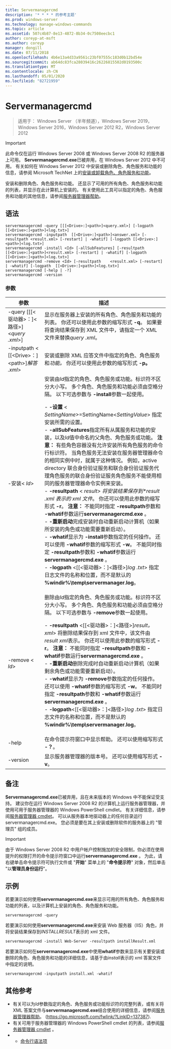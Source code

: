 ```yaml
---
title: Servermanagercmd
description: '* * * * 的参考主题'
ms.prod: windows-server
ms.technology: manage-windows-commands
ms.topic: article
ms.assetid: 507c4b87-8e13-4872-8b34-0c7508eecbc1
author: coreyp-at-msft
ms.author: coreyp
manager: dongill
ms.date: 07/11/2018
ms.openlocfilehash: 4b6e13a4d33a9561c23bf07555c183d0b12bd54e
ms.sourcegitcommit: ab64dc83fca28039416c26226815502d0193500c
ms.translationtype: MT
ms.contentlocale: zh-CN
ms.lasthandoff: 05/01/2020
ms.locfileid: "82721959"
---
```

# <a name="servermanagercmd"></a>Servermanagercmd

> 适用于： Windows Server （半年频道），Windows Server 2019，Windows Server 2016，Windows Server 2012 R2，Windows Server 2012

> [!IMPORTANT]
> 此命令仅在运行 Windows Server 2008 或 Windows Server 2008 R2 的服务器上可用。 **Servermanagercmd.exe**已被弃用，在 Windows Server 2012 中不可用。 有关如何在 Windows Server 2012 中安装或删除角色、角色服务和功能的信息，请参阅 Microsoft TechNet 上的[安装或卸载角色、角色服务和功能](https://go.microsoft.com/fwlink/?LinkID=239563)。

安装和删除角色、角色服务和功能。 还显示了可用的所有角色、角色服务和功能的列表，并显示在此计算机上安装的。 有关使用此工具可以指定的角色、角色服务和功能的其他信息，请参阅[服务器管理器帮助](https://go.microsoft.com/fwlink/?LinkID=137387)。 

## <a name="syntax"></a>语法
```
servermanagercmd -query [[[<Drive>:]<path>]<query.xml>] [-logpath   [[<Drive>:]<path>]<log.txt>]
servermanagercmd -inputpath  [[<Drive>:]<path>]<answer.xml> [-resultpath <result.xml> [-restart] | -whatif] [-logpath [[<Drive>:]<path>]<log.txt>]
servermanagercmd -install <Id> [-allSubFeatures] [-resultpath   [[<Drive>:]<path>]<result.xml> [-restart] | -whatif] [-logpath   [[<Drive>:]<path>]<log.txt>]
servermanagercmd -remove <Id> [-resultpath    <result.xml> [-restart] | -whatif] [-logpath  [[<Drive>:]<path>]<log.txt>]
servermanagercmd [-help | -?]
servermanagercmd -version
```

### <a name="parameters"></a>参数

|                   参数                    |                                                                                                                                                                                                                                                                                                                                                                                                                                                                                                                                                                                                                                                                                                                                                                                                                                                                                                                                                                描述                                                                                                                                                                                                                                                                                                                                                                                                                                                                                                                                                                                                                                                                                                                                                                                                                                                                                                                                                                 |
|------------------------------------------------|--------------------------------------------------------------------------------------------------------------------------------------------------------------------------------------------------------------------------------------------------------------------------------------------------------------------------------------------------------------------------------------------------------------------------------------------------------------------------------------------------------------------------------------------------------------------------------------------------------------------------------------------------------------------------------------------------------------------------------------------------------------------------------------------------------------------------------------------------------------------------------------------------------------------------------------------------------------------------------------------------------------------------------------------------------------------------------------------------------------------------------------------------------------------------------------------------------------------------------------------------------------------------------------------------------------------------------------------------------------------------------------------------------------------------------------------------------------------------------------------------------------------------------------------------------------------------------------------------------------------------------------------------------------------------------------------------------------------------------------------------------------------------------------------------------------------------------------------------------------------------------------------------------------------------------------------|
|  -query [[[\<驱动器>：]\<路径>]\<*query .xml*>]   |                                                                                                                                                                                                                                                                                                                                                                                                                                                                                                                                                                                                                                                                                                                                                                                                                                显示在服务器上安装的所有角色、角色服务和功能的列表。 你还可以使用此参数的缩写形式 **-q**。 如果要将查询结果保存到 XML 文件中，请指定一个 XML 文件来替换*query .xml*。                                                                                                                                                                                                                                                                                                                                                                                                                                                                                                                                                                                                                                                                                                                                                                                                                                |
| -inputpath < [[\<Drive>：]\<path>]*解答 .xml*> |                                                                                                                                                                                                                                                                                                                                                                                                                                                                                                                                                                                                                                                                                                                                                                                                                                                                             安装或删除 XML 应答文件中指定的角色、角色服务和*功能。* 你还可以使用此参数的缩写形式 **-p。**                                                                                                                                                                                                                                                                                                                                                                                                                                                                                                                                                                                                                                                                                                                                                                                                                                                                             |
|                -安装\< *Id*>                | 安装由*Id*指定的角色、角色服务或功能。标识符不区分大小写。 多个角色、角色服务和功能必须由空格分隔。 以下可选参数与 **-install**参数一起使用。<p>-   **-设置** \< *SettingName*>=SettingName\<*SettingValue*> 指定安装所需的设置。<br />-   **-allSubFeatures**指定所有从属服务和功能的安装，以及*Id*值中命名的父角色、角色服务或功能。 **注意：**    有些角色容器没有允许安装所有角色服务的命令行标识符。 当角色服务无法安装在服务器管理器命令的相同实例中时，就属于这种情况。 例如，active directory 联合身份验证服务和联合身份验证服务代理角色服务的联合身份验证服务角色服务不能使用相同的服务器管理器命令实例来安装。<br />-   **-resultpath** \< *result> 将安装结果保存到\*result .xml 表示的 xml 文件*。 你还可以使用此参数的缩写形式 **-r**。 **注意：**    不能同时指定 **-resultpath**参数和 **-whatif**参数运行**servermanagercmd.exe** 。<br />-   **-重新启动**完成安装时自动重新启动计算机（如果所安装的角色或功能需要重新启动）。<br />-   **-whatif**显示为 **-install**参数指定的任何操作。 还可以使用 **-whatif**参数的缩写形式 **-w**。 不能同时指定 **-resultpath**参数和 **-whatif**参数运行**servermanagercmd.exe** 。<br />-   **-logpath** \<[[\<驱动器>：]\<路径>]*log .txt*> 指定日志文件的名称和位置，而不是默认的 **%windir%\temp\servermanager.log**。 |
|                -remove \< *Id*>                 |                                                                                                                                                                                                                                                                                                                                                                     删除由*Id*指定的角色、角色服务或功能。标识符不区分大小写。 多个角色、角色服务和功能必须由空格分隔。 以下可选参数与 **-remove**参数一起使用。<p>-   **-resultpath** \<[[\<驱动器>：]\<路径>]*result。 xml*> 将删除结果保存到 xml 文件中，该文件由*result xml*表示。 你还可以使用此参数的缩写形式 **-r**。 **注意：**    不能同时指定 **-resultpath**参数和 **-whatif**参数运行**servermanagercmd.exe** 。<br />-   **-重新启动**删除完成时自动重新启动计算机（如果剩余角色或功能需要重新启动）。<br />-   **-whatif**显示为 **-remove**参数指定的任何操作。 还可以使用 **-whatif**参数的缩写形式 **-w**。 不能同时指定 **-resultpath**参数和 **-whatif**参数运行**servermanagercmd.exe** 。<br />-   **-logpath**\<[[\<驱动器>：]\<路径>]*log .txt*> 指定日志文件的名称和位置，而不是默认的 **%windir%\temp\servermanager.log**。                                                                                                                                                                                                                                                                                                                                                                      |
|                     -help                      |                                                                                                                                                                                                                                                                                                                                                                                                                                                                                                                                                                                                                                                                                                                                                                                                                                                                                                                            在命令提示符窗口中显示帮助。 还可以使用缩写形式 **-？**。                                                                                                                                                                                                                                                                                                                                                                                                                                                                                                                                                                                                                                                                                                                                                                                                                                                                                                                            |
|                    -version                    |                                                                                                                                                                                                                                                                                                                                                                                                                                                                                                                                                                                                                                                                                                                                                                                                                                                                                                                            显示服务器管理器的版本号。 还可以使用缩写形式 **-v**。                                                                                                                                                                                                                                                                                                                                                                                                                                                                                                                                                                                                                                                                                                                                                                                                                                                                                                                            |

## <a name="remarks"></a>备注
**Servermanagercmd.exe**已被弃用，且在未来版本的 Windows 中不能保证受支持。 建议你在运行 Windows Server 2008 R2 的计算机上运行服务器管理器，并使用可用于服务器管理器的 Windows PowerShell cmdlet。 有关详细信息，请参阅[服务器管理器 cmdlet](https://go.microsoft.com/fwlink/?LinkID=137653)。
可以从服务器本地驱动器上的任何目录运行 servermanagercmd.exe。 您必须是要在其上安装或删除软件的服务器上的 "管理员" 组的成员。

> [!IMPORTANT]
> 由于 Windows Server 2008 R2 中用户帐户控制施加的安全限制，你必须在使用提升的权限打开的命令提示符窗口中运行**servermanagercmd.exe** 。 为此，请右键单击命令提示符可执行文件或 "**开始**" 菜单上的 "**命令提示符**" 对象，然后单击 "以**管理员身份运行**"。

## <a name="examples"></a>示例
若要演示如何使用**servermanagercmd.exe**来显示可用的所有角色、角色服务和功能的列表，以及计算机上安装的角色、角色服务和功能。
```
servermanagercmd -query
```
若要演示如何使用**servermanagercmd.exe**来安装 Web 服务器（IIS）角色，并将安装结果保存到*INSTALLRESULT*表示的 xml 文件。
```
servermanagercmd -install Web-Server -resultpath installResult.xml
```
若要演示如何在**servermanagercmd.exe**中使用**whatif**参数来显示有关要安装或删除的角色、角色服务和功能的详细信息，请基于由*install*表示的 xml 答案文件中指定的说明。
```
servermanagercmd -inputpath install.xml -whatif
```

## <a name="additional-references"></a>其他参考
-   有关可以为*Id*参数指定的角色、角色服务或功能标识符的完整列表，或有关将 XML 答案文件与**servermanagercmd.exe**结合使用的详细信息，请参阅[服务器管理器帮助](https://go.microsoft.com/fwlink/?LinkID=137387)。 (https://go.microsoft.com/fwlink/?LinkID=137387).
-   有关可用于服务器管理器的 Windows PowerShell cmdlet 的列表，请参阅[服务器管理器 cmdlet](https://go.microsoft.com/fwlink/?LinkID=137653) 。
-   - [命令行语法项](command-line-syntax-key.md)
